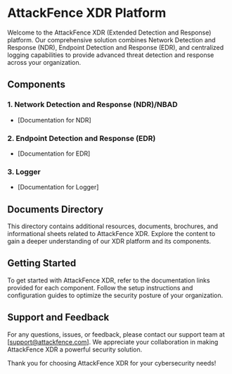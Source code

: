 # AttackFence XDR Platform

Welcome to the AttackFence XDR (Extended Detection and Response) platform. Our comprehensive solution combines Network Detection and Response (NDR), Endpoint Detection and Response (EDR), and centralized logging capabilities to provide advanced threat detection and response across your organization.

## Components

### 1. Network Detection and Response (NDR)/NBAD
- [Documentation for NDR]

### 2. Endpoint Detection and Response (EDR)
- [Documentation for EDR]

### 3. Logger
- [Documentation for Logger]

## Documents Directory

This directory contains additional resources, documents, brochures, and informational sheets related to AttackFence XDR. Explore the content to gain a deeper understanding of our XDR platform and its components.

## Getting Started

To get started with AttackFence XDR, refer to the documentation links provided for each component. Follow the setup instructions and configuration guides to optimize the security posture of your organization.

## Support and Feedback

For any questions, issues, or feedback, please contact our support team at [support@attackfence.com]. We appreciate your collaboration in making AttackFence XDR a powerful security solution.

Thank you for choosing AttackFence XDR for your cybersecurity needs!

[//]: # (Include relevant links and contact details)
